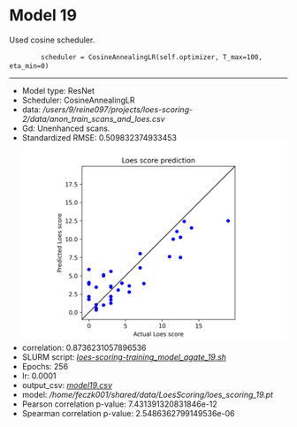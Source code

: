 # Model 19

Used cosine scheduler.

            scheduler = CosineAnnealingLR(self.optimizer, T_max=100, eta_min=0)
---
* Model type: ResNet
* Scheduler: CosineAnnealingLR
* data: */users/9/reine097/projects/loes-scoring-2/data/anon_train_scans_and_loes.csv*
* Gd: Unenhanced scans.
* Standardized RMSE: 0.509832374933453
![Model 19](model19.png "Model 19")
* correlation:    0.8736231057896536
* SLURM script: [*loes-scoring-training_model_agate_19.sh*](../../../bin/training/loes-scoring-training_model_agate_19.sh)
* Epochs: 256
* lr: 0.0001
* output_csv: [*model19.csv*](model19.csv)
* model: */home/feczk001/shared/data/LoesScoring/loes_scoring_19.pt*
* Pearson correlation p-value: 7.431391320831846e-12
* Spearman correlation p-value: 2.5486362799149536e-06
